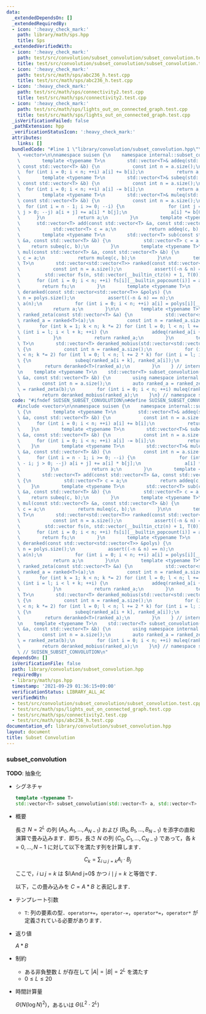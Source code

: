 ```yaml
---
data:
  _extendedDependsOn: []
  _extendedRequiredBy:
  - icon: ':heavy_check_mark:'
    path: library/math/sps.hpp
    title: Sps
  _extendedVerifiedWith:
  - icon: ':heavy_check_mark:'
    path: test/src/convolution/subset_convolution/subset_convolution.test.cpp
    title: test/src/convolution/subset_convolution/subset_convolution.test.cpp
  - icon: ':heavy_check_mark:'
    path: test/src/math/sps/abc236_h.test.cpp
    title: test/src/math/sps/abc236_h.test.cpp
  - icon: ':heavy_check_mark:'
    path: test/src/math/sps/connectivity2.test.cpp
    title: test/src/math/sps/connectivity2.test.cpp
  - icon: ':heavy_check_mark:'
    path: test/src/math/sps/lights_out_on_connected_graph.test.cpp
    title: test/src/math/sps/lights_out_on_connected_graph.test.cpp
  _isVerificationFailed: false
  _pathExtension: hpp
  _verificationStatusIcon: ':heavy_check_mark:'
  attributes:
    links: []
  bundledCode: "#line 1 \"library/convolution/subset_convolution.hpp\"\n\n\n\n#include\
    \ <vector>\n\nnamespace suisen {\n    namespace internal::subset_convolution {\n\
    \        template <typename T>\n        std::vector<T>& addeq(std::vector<T> &a,\
    \ const std::vector<T> &b) {\n            const int n = a.size();\n          \
    \  for (int i = 0; i < n; ++i) a[i] += b[i];\n            return a;\n        }\n\
    \        template <typename T>\n        std::vector<T>& subeq(std::vector<T> &a,\
    \ const std::vector<T> &b) {\n            const int n = a.size();\n          \
    \  for (int i = 0; i < n; ++i) a[i] -= b[i];\n            return a;\n        }\n\
    \        template <typename T>\n        std::vector<T>& muleq(std::vector<T> &a,\
    \ const std::vector<T> &b) {\n            const int n = a.size();\n          \
    \  for (int i = n - 1; i >= 0; --i) {\n                for (int j = n - 1 - i;\
    \ j > 0; --j) a[i + j] += a[i] * b[j];\n                a[i] *= b[0];\n      \
    \      }\n            return a;\n        }\n        template <typename T>\n  \
    \      std::vector<T> add(const std::vector<T> &a, const std::vector<T> &b) {\n\
    \            std::vector<T> c = a;\n            return addeq(c, b);\n        }\n\
    \        template <typename T>\n        std::vector<T> sub(const std::vector<T>\
    \ &a, const std::vector<T> &b) {\n            std::vector<T> c = a;\n        \
    \    return subeq(c, b);\n        }\n        template <typename T>\n        std::vector<T>\
    \ mul(const std::vector<T> &a, const std::vector<T> &b) {\n            std::vector<T>\
    \ c = a;\n            return muleq(c, b);\n        }\n\n        template <typename\
    \ T>\n        std::vector<std::vector<T>> ranked(const std::vector<T> &a) {\n\
    \            const int n = a.size();\n            assert((-n & n) == n);\n   \
    \         std::vector fs(n, std::vector(__builtin_ctz(n) + 1, T(0)));\n      \
    \      for (int i = 0; i < n; ++i) fs[i][__builtin_popcount(i)] = a[i];\n    \
    \        return fs;\n        }\n        template <typename T>\n        std::vector<T>\
    \ deranked(const std::vector<std::vector<T>> &polys) {\n            const int\
    \ n = polys.size();\n            assert((-n & n) == n);\n            std::vector<T>\
    \ a(n);\n            for (int i = 0; i < n; ++i) a[i] = polys[i][__builtin_popcount(i)];\n\
    \            return a;\n        }\n\n        template <typename T>\n        std::vector<std::vector<T>>\
    \ ranked_zeta(const std::vector<T> &a) {\n            std::vector<std::vector<T>>\
    \ ranked_a = ranked<T>(a);\n            const int n = ranked_a.size();\n     \
    \       for (int k = 1; k < n; k *= 2) for (int l = 0; l < n; l += 2 * k) for\
    \ (int i = l; i < l + k; ++i) {\n                addeq(ranked_a[i + k], ranked_a[i]);\n\
    \            }\n            return ranked_a;\n        }\n        template <typename\
    \ T>\n        std::vector<T> deranked_mobius(std::vector<std::vector<T>> &ranked_a)\
    \ {\n            const int n = ranked_a.size();\n            for (int k = 1; k\
    \ < n; k *= 2) for (int l = 0; l < n; l += 2 * k) for (int i = l; i < l + k; ++i)\
    \ {\n                subeq(ranked_a[i + k], ranked_a[i]);\n            }\n   \
    \         return deranked<T>(ranked_a);\n        }\n    } // internal::subset_convolution\n\
    \n    template <typename T>\n    std::vector<T> subset_convolution(const std::vector<T>\
    \ &a, const std::vector<T> &b) {\n        using namespace internal::subset_convolution;\n\
    \        const int n = a.size();\n        auto ranked_a = ranked_zeta(a), ranked_b\
    \ = ranked_zeta(b);\n        for (int i = 0; i < n; ++i) muleq(ranked_a[i], ranked_b[i]);\n\
    \        return deranked_mobius(ranked_a);\n    }\n} // namespace suisen\n\n\n"
  code: "#ifndef SUISEN_SUBSET_CONVOLUTION\n#define SUISEN_SUBSET_CONVOLUTION\n\n\
    #include <vector>\n\nnamespace suisen {\n    namespace internal::subset_convolution\
    \ {\n        template <typename T>\n        std::vector<T>& addeq(std::vector<T>\
    \ &a, const std::vector<T> &b) {\n            const int n = a.size();\n      \
    \      for (int i = 0; i < n; ++i) a[i] += b[i];\n            return a;\n    \
    \    }\n        template <typename T>\n        std::vector<T>& subeq(std::vector<T>\
    \ &a, const std::vector<T> &b) {\n            const int n = a.size();\n      \
    \      for (int i = 0; i < n; ++i) a[i] -= b[i];\n            return a;\n    \
    \    }\n        template <typename T>\n        std::vector<T>& muleq(std::vector<T>\
    \ &a, const std::vector<T> &b) {\n            const int n = a.size();\n      \
    \      for (int i = n - 1; i >= 0; --i) {\n                for (int j = n - 1\
    \ - i; j > 0; --j) a[i + j] += a[i] * b[j];\n                a[i] *= b[0];\n \
    \           }\n            return a;\n        }\n        template <typename T>\n\
    \        std::vector<T> add(const std::vector<T> &a, const std::vector<T> &b)\
    \ {\n            std::vector<T> c = a;\n            return addeq(c, b);\n    \
    \    }\n        template <typename T>\n        std::vector<T> sub(const std::vector<T>\
    \ &a, const std::vector<T> &b) {\n            std::vector<T> c = a;\n        \
    \    return subeq(c, b);\n        }\n        template <typename T>\n        std::vector<T>\
    \ mul(const std::vector<T> &a, const std::vector<T> &b) {\n            std::vector<T>\
    \ c = a;\n            return muleq(c, b);\n        }\n\n        template <typename\
    \ T>\n        std::vector<std::vector<T>> ranked(const std::vector<T> &a) {\n\
    \            const int n = a.size();\n            assert((-n & n) == n);\n   \
    \         std::vector fs(n, std::vector(__builtin_ctz(n) + 1, T(0)));\n      \
    \      for (int i = 0; i < n; ++i) fs[i][__builtin_popcount(i)] = a[i];\n    \
    \        return fs;\n        }\n        template <typename T>\n        std::vector<T>\
    \ deranked(const std::vector<std::vector<T>> &polys) {\n            const int\
    \ n = polys.size();\n            assert((-n & n) == n);\n            std::vector<T>\
    \ a(n);\n            for (int i = 0; i < n; ++i) a[i] = polys[i][__builtin_popcount(i)];\n\
    \            return a;\n        }\n\n        template <typename T>\n        std::vector<std::vector<T>>\
    \ ranked_zeta(const std::vector<T> &a) {\n            std::vector<std::vector<T>>\
    \ ranked_a = ranked<T>(a);\n            const int n = ranked_a.size();\n     \
    \       for (int k = 1; k < n; k *= 2) for (int l = 0; l < n; l += 2 * k) for\
    \ (int i = l; i < l + k; ++i) {\n                addeq(ranked_a[i + k], ranked_a[i]);\n\
    \            }\n            return ranked_a;\n        }\n        template <typename\
    \ T>\n        std::vector<T> deranked_mobius(std::vector<std::vector<T>> &ranked_a)\
    \ {\n            const int n = ranked_a.size();\n            for (int k = 1; k\
    \ < n; k *= 2) for (int l = 0; l < n; l += 2 * k) for (int i = l; i < l + k; ++i)\
    \ {\n                subeq(ranked_a[i + k], ranked_a[i]);\n            }\n   \
    \         return deranked<T>(ranked_a);\n        }\n    } // internal::subset_convolution\n\
    \n    template <typename T>\n    std::vector<T> subset_convolution(const std::vector<T>\
    \ &a, const std::vector<T> &b) {\n        using namespace internal::subset_convolution;\n\
    \        const int n = a.size();\n        auto ranked_a = ranked_zeta(a), ranked_b\
    \ = ranked_zeta(b);\n        for (int i = 0; i < n; ++i) muleq(ranked_a[i], ranked_b[i]);\n\
    \        return deranked_mobius(ranked_a);\n    }\n} // namespace suisen\n\n#endif\
    \ // SUISEN_SUBSET_CONVOLUTION\n"
  dependsOn: []
  isVerificationFile: false
  path: library/convolution/subset_convolution.hpp
  requiredBy:
  - library/math/sps.hpp
  timestamp: '2021-09-29 01:36:15+09:00'
  verificationStatus: LIBRARY_ALL_AC
  verifiedWith:
  - test/src/convolution/subset_convolution/subset_convolution.test.cpp
  - test/src/math/sps/lights_out_on_connected_graph.test.cpp
  - test/src/math/sps/connectivity2.test.cpp
  - test/src/math/sps/abc236_h.test.cpp
documentation_of: library/convolution/subset_convolution.hpp
layout: document
title: Subset Convolution
---
```


### subset_convolution

__TODO__: 抽象化

- シグネチャ

  ```cpp
  template <typename T>
  std::vector<T> subset_convolution(std::vector<T> a, std::vector<T> b)
  ```

- 概要

  長さ $N=2^L$ の列 $(A_0,A_1,\ldots,A_{N-1})$ および $(B_0,B_1,\ldots,B_{N-1})$ を添字の直和演算で畳み込みます．即ち，長さ $N$ の列 $(C_0,C_1,\ldots,C_{N-1})$ であって，各 $k=0,\ldots,N-1$ に対して以下を満たす列を計算します．

  $$ C _ k = \sum _ { i \sqcup j = k } A _ i \cdot B _ j $$

  ここで，$i\sqcup j=k$ は $i\And j=0$ かつ $i\mid j=k$ と等価です．

  以下，この畳み込みを $C=A\ast B$ と表記します．

- テンプレート引数

  - `T`: 列の要素の型．`operator+=`，`operator-=`，`operator*=`，`operator*` が定義されている必要があります．

- 返り値
  
  $A\ast B$

- 制約

  - ある非負整数 $L$ が存在して $\vert A \vert=\vert B \vert= 2 ^ L$ を満たす
  - $0\leq L\leq 20$

- 時間計算量

  $\Theta(N(\log N)^2)$，あるいは $\Theta(L^2\cdot 2^L)$
